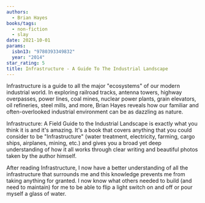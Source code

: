 ```yaml
---
authors:
  - Brian Hayes
books/tags:
  - non-fiction
  - slay
date: 2021-10-01
params:
  isbn13: "9780393349832"
  year: "2014"
star_rating: 5
title: Infrastructure - A Guide To The Industrial Landscape
---
```


Infrastructure is a guide to all the major \"ecosystems\" of our modern
industrial world. In exploring railroad tracks, antenna towers, highway
overpasses, power lines, coal mines, nuclear power plants, grain elevators, oil
refineries, steel mills, and more, Brian Hayes reveals how our familiar and
often-overlooked industrial environment can be as dazzling as nature.

<!--more-->

Infrastructure: A Field Guide to the Industrial Landscape is exactly what you
think it is and it's amazing. It's a book that covers anything that you could
consider to be "Infrastructure" (water treatment, electricity, farming, cargo
ships, airplanes, mining, etc.) and gives you a broad yet deep understanding of
how it all works through clear writing and beautiful photos taken by the author
himself.

After reading Infrastructure, I now have a better understanding of all the
infrastructure that surrounds me and this knowledge prevents me from taking
anything for granted. I now know what others needed to build (and need to
maintain) for me to be able to flip a light switch on and off or pour myself a
glass of water.
